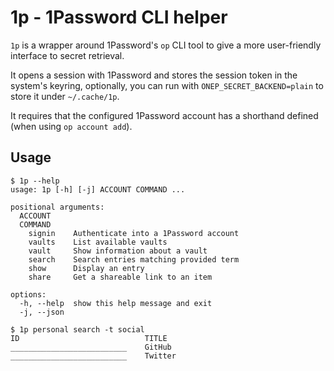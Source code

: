 # 1p - 1Password CLI helper

`1p` is a wrapper around 1Password's `op` CLI tool to give a more user-friendly interface to secret retrieval.

It opens a session with 1Password and stores the session token in the system's keyring, optionally, you can run with `ONEP_SECRET_BACKEND=plain` to store it under `~/.cache/1p`.

It requires that the configured 1Password account has a shorthand defined (when using `op account add`).

## Usage

```shell
$ 1p --help
usage: 1p [-h] [-j] ACCOUNT COMMAND ...

positional arguments:
  ACCOUNT
  COMMAND
    signin    Authenticate into a 1Password account
    vaults    List available vaults
    vault     Show information about a vault
    search    Search entries matching provided term
    show      Display an entry
    share     Get a shareable link to an item

options:
  -h, --help  show this help message and exit
  -j, --json

$ 1p personal search -t social
ID                            TITLE
__________________________    GitHub
__________________________    Twitter
```
